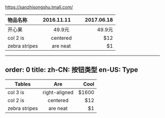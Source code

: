 https://sanzhisongshu.tmall.com/
 
 
|物品名称         |  2016.11.11        | 2017.06.18  |
| ------------- |:-------------:| -----:|
| 开心果      | 49.9元 | 49.9元 |
| col 2 is      | centered      |   $12 |
| zebra stripes | are neat      |    $1 |

  
  ---
order: 0
title:
  zh-CN: 按钮类型
  en-US: Type
---

  
  | Tables        | Are           | Cool  |
| ------------- |:-------------:| -----:|
| col 3 is      | right-aligned | $1600 |
| col 2 is      | centered      |   $12 |
| zebra stripes | are neat      |    $1 |
  
